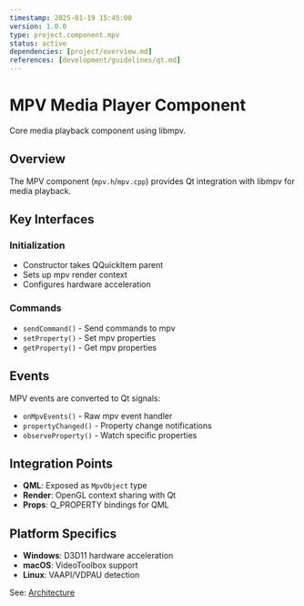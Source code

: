 ```yaml
---
timestamp: 2025-01-19 15:45:00
version: 1.0.0
type: project.component.mpv
status: active
dependencies: [project/overview.md]
references: [development/guidelines/qt.md]
---
```


# MPV Media Player Component

Core media playback component using libmpv.

## Overview

The MPV component (`mpv.h`/`mpv.cpp`) provides Qt integration with libmpv for media playback.

## Key Interfaces

### Initialization
- Constructor takes QQuickItem parent
- Sets up mpv render context
- Configures hardware acceleration

### Commands
- `sendCommand()` - Send commands to mpv
- `setProperty()` - Set mpv properties
- `getProperty()` - Get mpv properties

## Events

MPV events are converted to Qt signals:
- `onMpvEvents()` - Raw mpv event handler
- `propertyChanged()` - Property change notifications
- `observeProperty()` - Watch specific properties

## Integration Points

- **QML**: Exposed as `MpvObject` type
- **Render**: OpenGL context sharing with Qt
- **Props**: Q_PROPERTY bindings for QML

## Platform Specifics

- **Windows**: D3D11 hardware acceleration
- **macOS**: VideoToolbox support
- **Linux**: VAAPI/VDPAU detection

See: [Architecture](../architecture.md#media-playback)